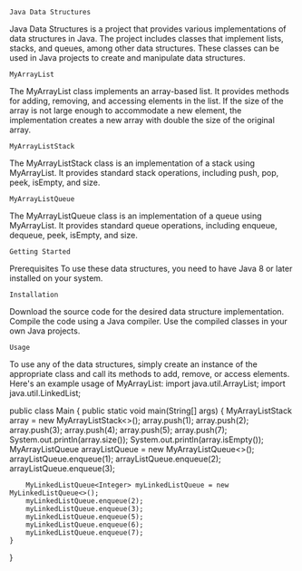﻿	Java Data Structures
Java Data Structures is a project that provides various implementations of data structures in Java. The project includes classes that implement lists, stacks, and queues, among other data structures. These classes can be used in Java projects to create and manipulate data structures.

	MyArrayList
The MyArrayList class implements an array-based list. It provides methods for adding, removing, and accessing elements in the list. If the size of the array is not large enough to accommodate a new element, the implementation creates a new array with double the size of the original array.

	MyArrayListStack
The MyArrayListStack class is an implementation of a stack using MyArrayList. It provides standard stack operations, including push, pop, peek, isEmpty, and size.

	MyArrayListQueue
The MyArrayListQueue class is an implementation of a queue using MyArrayList. It provides standard queue operations, including enqueue, dequeue, peek, isEmpty, and size.

	Getting Started
Prerequisites
To use these data structures, you need to have Java 8 or later installed on your system.

	Installation
Download the source code for the desired data structure implementation.
Compile the code using a Java compiler.
Use the compiled classes in your own Java projects.
	
	Usage
To use any of the data structures, simply create an instance of the appropriate class and call its methods to add, remove, or access elements. Here's an example usage of MyArrayList:
import java.util.ArrayList;
import java.util.LinkedList;

public class Main {
public static void main(String[] args) {
MyArrayListStack<Integer> array = new MyArrayListStack<>();
array.push(1);
array.push(2);
array.push(3);
array.push(4);
array.push(5);
array.push(7);
System.out.println(array.size());
System.out.println(array.isEmpty());
MyArrayListQueue<Integer> arrayListQueue = new MyArrayListQueue<>();
arrayListQueue.enqueue(1);
arrayListQueue.enqueue(2);
arrayListQueue.enqueue(3);

        MyLinkedListQueue<Integer> myLinkedListQueue = new MyLinkedListQueue<>();
        myLinkedListQueue.enqueue(2);
        myLinkedListQueue.enqueue(3);
        myLinkedListQueue.enqueue(5);
        myLinkedListQueue.enqueue(6);
        myLinkedListQueue.enqueue(7);
    }
}
